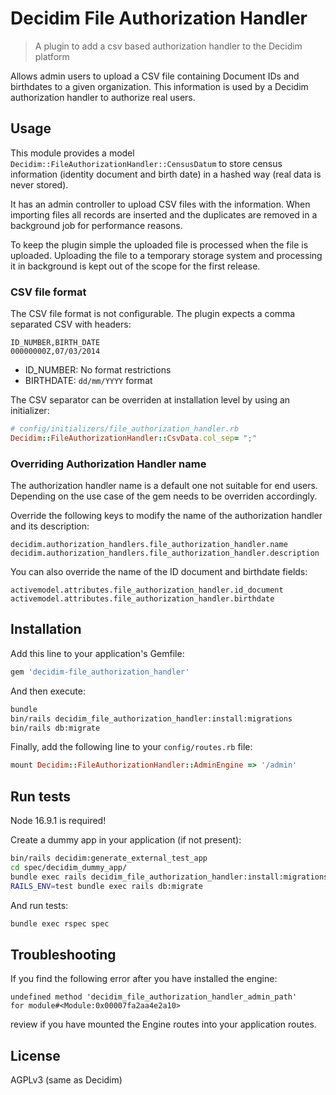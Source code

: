 # Decidim File Authorization Handler

> A plugin to add a csv based authorization handler to the Decidim platform

Allows admin users to upload a CSV file containing Document IDs and birthdates
to a given organization.
This information is used by a Decidim authorization handler to authorize real
users.

## Usage

This module provides a model `Decidim::FileAuthorizationHandler::CensusDatum`
to store census information (identity document and birth date) in a hashed way
(real data is never stored).

It has an admin controller to upload CSV files with the information. When
importing files all records are inserted and the duplicates are removed in a
background job for performance reasons.

To keep the plugin simple the uploaded file is processed when the file is
uploaded.
Uploading the file to a temporary storage system and processing it in
background is kept out of the scope for the first release.

### CSV file format

The CSV file format is not configurable. The plugin expects a comma separated
CSV with headers:

```console
ID_NUMBER,BIRTH_DATE
00000000Z,07/03/2014
```

- ID_NUMBER: No format restrictions
- BIRTHDATE: `dd/mm/YYYY` format

The CSV separator can be overriden at installation level by using an
initializer:

```ruby
# config/initializers/file_authorization_handler.rb
Decidim::FileAuthorizationHandler::CsvData.col_sep= ";"
```

### Overriding Authorization Handler name

The authorization handler name is a default one not suitable for end users.
Depending on the use case of the gem needs to be overriden accordingly.

Override the following keys to modify the name of the authorization handler and
its description:

`decidim.authorization_handlers.file_authorization_handler.name`
`decidim.authorization_handlers.file_authorization_handler.description`

You can also override the name of the ID document and birthdate fields:

`activemodel.attributes.file_authorization_handler.id_document`
`activemodel.attributes.file_authorization_handler.birthdate`

## Installation

Add this line to your application's Gemfile:

```ruby
gem 'decidim-file_authorization_handler'
```

And then execute:

```bash
bundle
bin/rails decidim_file_authorization_handler:install:migrations
bin/rails db:migrate
```

Finally, add the following line to your `config/routes.rb` file:

```ruby
mount Decidim::FileAuthorizationHandler::AdminEngine => '/admin'
```

## Run tests

Node 16.9.1 is required!

Create a dummy app in your application (if not present):

```bash
bin/rails decidim:generate_external_test_app
cd spec/decidim_dummy_app/
bundle exec rails decidim_file_authorization_handler:install:migrations
RAILS_ENV=test bundle exec rails db:migrate
```

And run tests:

```bash
bundle exec rspec spec
```

## Troubleshooting

If you find the following error after you have installed the engine:

```
undefined method 'decidim_file_authorization_handler_admin_path'
for module#<Module:0x00007fa2aa4e2a10>
```

review if you have mounted the Engine routes into your application routes.

## License

AGPLv3 (same as Decidim)
